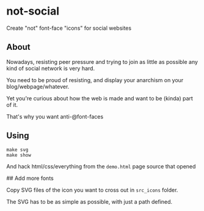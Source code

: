 # not-social

Create "not" font-face "icons" for social websites

## About

Nowadays, resisting peer pressure and trying to join as little as possible any kind of social network is very hard.

You need to be proud of resisting, and display your anarchism on your blog/webpage/whatever.

Yet you're curious about how the web is made and want to be (kinda) part of it.

That's why you want anti-@font-faces

## Using

    make svg
    make show

And hack html/css/everything from the `demo.html` page source that opened

## Add more fonts

Copy SVG files of the icon you want to cross out in `src_icons` folder.

The SVG has to be as simple as possible, with just a path defined.

